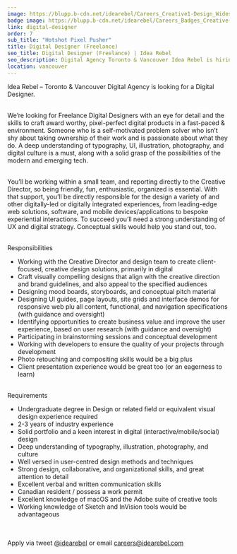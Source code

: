 ```yaml
---
image: https://blupp.b-cdn.net/idearebel/Careers_Creative1-Design_Widescreen_preview.jpg?quality=80&width=800
badge image: https://blupp.b-cdn.net/idearebel/Careers_Badges_Creative-Crew.png?quality=80&width=800
link: digital-designer
order: 7
sub_title: "Hotshot Pixel Pusher"
title: Digital Designer (Freelance)
seo_title: Digital Designer (Freelance) | Idea Rebel
seo_description: Digital Agency Toronto & Vancouver Idea Rebel is hiring a digital designer. Join one of Canada's premier Digital Agencies.
location: vancouver
---
```

Idea Rebel – Toronto & Vancouver Digital Agency is looking for a Digital Designer.

\
We’re looking for Freelance Digital Designers with an eye for detail and the skills to craft award worthy, pixel-perfect digital products in a fast-paced & environment. Someone who is a self-motivated problem solver who isn’t shy about taking ownership of their work and is passionate about what they do. A deep understanding of typography, UI, illustration, photography, and digital culture is a must, along with a solid grasp of the possibilities of the modern and emerging tech.

\
You’ll be working within a small team, and reporting directly to the Creative Director, so being friendly, fun, enthusiastic, organized is essential. With that support, you’ll be directly responsible for the design a variety of and other digitally-led or digitally integrated experiences, from leading-edge web solutions, software, and mobile devices/applications to bespoke experiential interactions. To succeed you’ll need a strong understanding of UX and digital strategy. Conceptual skills would help you stand out, too.

\
Responsibilities

- Working with the Creative Director and design team to create client-focused, creative design solutions, primarily in digital
- Craft visually compelling designs that align with the creative direction and brand guidelines, and also appeal to the specified audiences
- Designing mood boards, storyboards, and conceptual pitch material
- Designing UI guides, page layouts, site grids and interface demos for responsive web plu all content, functional, and navigation specifications (with guidance and oversight)
- Identifying opportunities to create business value and improve the user experience, based on user research (with guidance and oversight)
- Participating in brainstorming sessions and conceptual development
- Working with developers to ensure the quality of your projects through development
- Photo retouching and compositing skills would be a big plus
- Client presentation experience would be great too (or an eagerness to learn)

\
Requirements

- Undergraduate degree in Design or related field or equivalent visual design experience required
- 2-3 years of industry experience
- Solid portfolio and a keen interest in digital (interactive/mobile/social) design
- Deep understanding of typography, illustration, photography, and culture
- Well versed in user-centred design methods and techniques
- Strong design, collaborative, and organizational skills, and great attention to detail
- Excellent verbal and written communication skills
- Canadian resident / possess a work permit
- Excellent knowledge of macOS and the Adobe suite of creative tools
- Working knowledge of Sketch and InVision tools would be advantageous

\
\
Apply via tweet [@idearebel](https://x.com/idearebel) or email [careers@idearebel.com](mailto:careers@idearebel.com)
